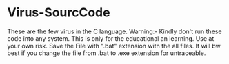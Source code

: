 # Virus-SourcCode
These are the few virus in the C language. Warning:- Kindly don't run these code into any system. This is only for the educational an learning. Use at your own risk.
Save the File with ".bat" extension with the all files.
It will bw best if you change the file from .bat to .exe extension for untraceable.
